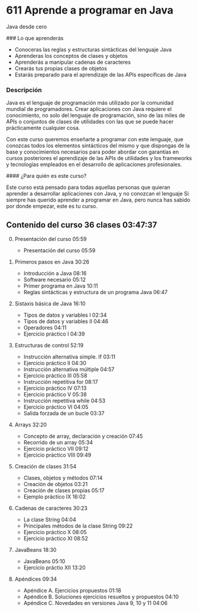 # 611 Aprende a programar en Java 

Java desde cero

### Lo que aprenderás

* Conoceras las reglas y estructuras sintácticas del lenguaje Java
* Aprenderas los conceptos de clases y objetos
* Aprenderás a manipular cadenas de caracteres
* Crearás tus propias clases de objetos
* Estarás preparado para el aprendizaje de las APIs específicas de Java

### Descripción

Java es el lenguaje de programación más utilizado por la comunidad mundial de programadores. Crear aplicaciones con Java requiere el conocimiento, no solo del lenguaje de programación, sino de las miles de APIs o conjuntos de clases de utilidades con las que se puede hacer prácticamente cualquier cosa.

Con este curso queremos enseñarte a programar con este lenguaje, que conozcas todos los elementos sintácticos del mismo y que dispongas de la base y conocimientos necesarios para poder abordar con garantías en cursos posteriores el aprendizaje de las APIs de utilidades y los frameworks y tecnologías empleados en el desarrollo de aplicaciones profesionales.

#### ¿Para quién es este curso?

Este curso está pensado para todas aquellas personas que quieran aprender a desarrollar aplicaciones con Java, y no conozcan el lenguaje
Si siempre has querido aprender a programar en Java, pero nunca has sabido por donde empezar, este es tu curso.

## Contenido del curso 36 clases 03:47:37

0. Presentación del curso 05:59
   * Presentación del curso 05:59

1. Primeros pasos en Java 30:26
   * Introducción a Java 08:16
   * Software necesario  05:12
   * Primer programa en Java 10:11
   * Reglas sintácticas y estructura de un programa Java 06:47

2. Sistaxis básica de Java 16:10
   * Tipos de datos y variables I 02:34
   * Tipos de datos y variables II 04:46
   * Operadores 04:11
   * Ejercicio práctico I 04:39

3. Estructuras de control 52:19
   * Instrucción alternativa simple. If 03:11
   * Ejercicio práctico II 04:30
   * Instrucción alternativa múltiple 04:57
   * Ejercicio práctico III 05:58
   * Instrucción repetitiva for 08:17
   * Ejercicio práctico IV 07:13
   * Ejercicio práctico V 05:38
   * Instrucción repetitiva while 04:53
   * Ejercicio práctico VI 04:05
   * Salida forzada de un bucle 03:37

4. Arrays 32:20
   * Concepto de array, declaración y creación 07:45
   * Recorrido de un array 05:34
   * Ejercicio práctico VII 09:12
   * Ejercicio práctico VIII 09:49

5. Creación de clases 31:54
   * Clases, objetos y métodos 07:14
   * Creación de objetos 03:21
   * Creación de clases propias 05:17
   * Ejemplo práctico IX 16:02

6. Cadenas de caracteres 30:23
   * La clase String 04:04
   * Principales métodos de la clase String 09:22
   * Ejercicio práctico X 08:05
   * Ejercicio práctico XI 08:52

7. JavaBeans 18:30
   * JavaBeans 05:10
   * Ejercicio práctio XII 13:20

8. Apéndices 09:34
   * Apéndice A. Ejercicios propuestos 01:18
   * Apéndice B. Soluciones ejercicios resueltos y propuestos 04:10
   * Apéndice C. Novedades en versiones Java 9, 10 y 11 04:06
